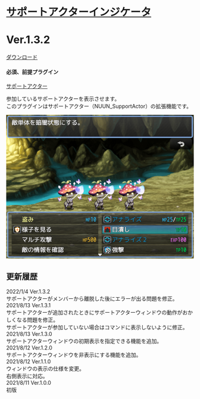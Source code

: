 # [サポートアクターインジケータ](https://raw.githubusercontent.com/nuun888/MZ/master/NUUN_DisplaySupportActor.js)
# Ver.1.3.2
[ダウンロード](https://raw.githubusercontent.com/nuun888/MZ/master/NUUN_DisplaySupportActor.js)
#### 必須、前提プラグイン
[サポートアクター](https://github.com/nuun888/MZ/blob/master/README/SupportActor.md)  

参加しているサポートアクターを表示させます。  
このプラグインはサポートアクター（NUUN_SupportActor）の拡張機能です。  

![画像](img/SkillCost1.png)  

## 更新履歴
2022/1/4 Ver.1.3.2  
サポートアクターがメンバーから離脱した後にエラーが出る問題を修正。  
2021/8/13 Ver.1.3.1  
サポートアクターが追加されたときにサポートアクターウィンドウの動作がおかしくなる問題を修正。  
サポートアクターが参加していない場合はコマンドに表示しないように修正。  
2021/8/13 Ver.1.3.0  
サポートアクターウィンドウの初期表示を指定できる機能を追加。  
2021/8/12 Ver.1.2.0  
サポートアクターウィンドウを非表示にする機能を追加。  
2021/8/12 Ver.1.1.0  
ウィンドウの表示の仕様を変更。  
右側表示に対応。  
2021/8/11 Ver.1.0.0  
初版  
